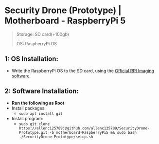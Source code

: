 # Security Drone (Prototype) | Motherboard - RaspberryPi 5

> Storage: SD card(+100gb)
>
> OS: RaspberryPi OS

## 1: OS Installation:
+ Write the RaspberryPi OS to the SD card, using the [Official RPI Imaging software](https://www.raspberrypi.com/software/).

## 2: Software Installation:
+ **Run the following as Root**
+ Install packages:
  +  `sudo apt install git`
+ Install program:
  + `sudo git clone https://allenc125789:@github.com/allenc125789/SecurityDrone-Prototype.git -b motherboard-RaspberryPi5 && sudo bash ./SecurityDrone-Prototype/setup.sh`
